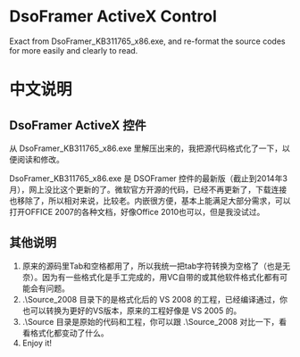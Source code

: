 # DsoFramer ActiveX Control
Exact from DsoFramer_KB311765_x86.exe, and re-format the source codes for more easily and clearly to read.

# 中文说明
## DsoFramer ActiveX 控件
从 DsoFramer_KB311765_x86.exe 里解压出来的，我把源代码格式化了一下，以便阅读和修改。

DsoFramer_KB311765_x86.exe 是 DSOFramer 控件的最新版（截止到2014年3月），网上没比这个更新的了。微软官方开源的代码，已经不再更新了，下载连接也移除了，所以相对来说，比较老。内嵌很方便，基本上能满足大部分需求，可以打开OFFICE 2007的各种文档，好像Office 2010也可以，但是我没试过。

## 其他说明

1. 原来的源码里Tab和空格都用了，所以我统一把tab字符转换为空格了（也是无奈）。因为有一些格式化是手工完成的，用VC自带的或其他软件格式化都有可能会有问题。
2. .\Source_2008 目录下的是格式化后的 VS 2008 的工程，已经编译通过，你也可以转换为更好的VS版本，原来的工程好像是 VS 2005 的。
3. .\Source 目录是原始的代码和工程，你可以跟 .\Source_2008 对比一下，看看格式化都变动了什么。
4. Enjoy it!
